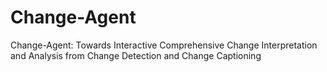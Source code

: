 # Change-Agent
Change-Agent: Towards Interactive Comprehensive Change Interpretation and Analysis from Change Detection and Change Captioning
